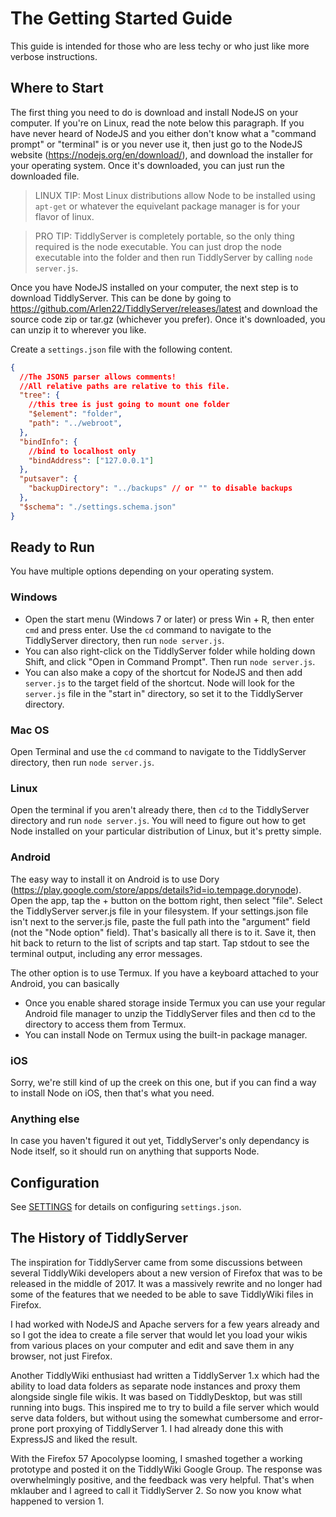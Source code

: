 # The Getting Started Guide

This guide is intended for those who are less techy or who just like more verbose instructions. 

## Where to Start

The first thing you need to do is download and install NodeJS on your computer. If you're on Linux, read the note below this paragraph. If you have never heard of NodeJS and you either don't know what a "command prompt" or "terminal" is or you never use it, then just go to the NodeJS website (https://nodejs.org/en/download/), and download the installer for your operating system. Once it's downloaded, you can just run the downloaded file. 

> LINUX TIP: Most Linux distributions allow Node to be installed using `apt-get` or whatever the equivelant package manager is for your flavor of linux. 

> PRO TIP: TiddlyServer is completely portable, so the only thing required is the node executable. You can just drop the node executable into the folder and then run TiddlyServer by calling `node server.js`.

Once you have NodeJS installed on your computer, the next step is to download TiddlyServer. This can be done by going to https://github.com/Arlen22/TiddlyServer/releases/latest and download the source code zip or tar.gz (whichever you prefer). Once it's downloaded, you can unzip it to wherever you like. 

Create a `settings.json` file with the following content.

```json
{
  //The JSON5 parser allows comments!
  //All relative paths are relative to this file.
  "tree": {
    //this tree is just going to mount one folder
    "$element": "folder",
    "path": "../webroot",
  },
  "bindInfo": {
    //bind to localhost only
    "bindAddress": ["127.0.0.1"] 
  },
  "putsaver": {
    "backupDirectory": "../backups" // or "" to disable backups
  },
  "$schema": "./settings.schema.json"
}
```
## Ready to Run

You have multiple options depending on your operating system.

### Windows

 - Open the start menu (Windows 7 or later) or press Win + R, then enter `cmd` and press enter. Use the `cd` command to navigate to the TiddlyServer directory, then run `node server.js`. 
 - You can also right-click on the TiddlyServer folder while holding down Shift, and click "Open in Command Prompt". Then run `node server.js`.
 - You can also make a copy of the shortcut for NodeJS and then add `server.js` to the target field of the shortcut. Node will look for the `server.js` file in the "start in" directory, so set it to the TiddlyServer directory. 

### Mac OS

Open Terminal and use the `cd` command to navigate to the TiddlyServer directory, then run `node server.js`. 

### Linux

Open the terminal if you aren't already there, then `cd` to the TiddlyServer directory and run `node server.js`. You will need to figure out how to get Node installed on your particular distribution of Linux, but it's pretty simple.

### Android

The easy way to install it on Android is to use Dory (https://play.google.com/store/apps/details?id=io.tempage.dorynode). Open the app, tap the + button on the bottom right, then select "file". Select the TiddlyServer server.js file in your filesystem. If your settings.json file isn't next to the server.js file, paste the full path into the "argument" field (not the "Node option" field). That's basically all there is to it. Save it, then hit back to return to the list of scripts and tap start. Tap stdout to see the terminal output, including any error messages.

The other option is to use Termux. If you have a keyboard attached to your Android, you can basically 
 - Once you enable shared storage inside Termux you can use your regular Android file manager to unzip the TiddlyServer files and then cd to the directory to access them from Termux. 
 - You can install Node on Termux using the built-in package manager. 

### iOS

Sorry, we're still kind of up the creek on this one, but if you can find a way to install Node on iOS, then that's what you need. 

### Anything else

In case you haven't figured it out yet, TiddlyServer's only dependancy is Node itself, so it should run on anything that supports Node. 

## Configuration 

See [SETTINGS](SETTINGS.md) for details on configuring `settings.json`. 

## The History of TiddlyServer

The inspiration for TiddlyServer came from some discussions between several TiddlyWiki developers about a new version of Firefox that was to be released in the middle of 2017. It was a massively rewrite and no longer had some of the features that we needed to be able to save TiddlyWiki files in Firefox. 

I had worked with NodeJS and Apache servers for a few years already and so I got the idea to create a file server that would let you load your wikis from various places on your computer and edit and save them in any browser, not just Firefox. 

Another TiddlyWiki enthusiast had written a TiddlyServer 1.x which had the ability to load data folders as separate node instances and proxy them alongside single file wikis. It was based on TiddlyDesktop, but was still running into bugs. This inspired me to try to build a file server which would serve data folders, but without using the somewhat cumbersome and error-prone port proxying of TiddlyServer 1. I had already done this with ExpressJS and liked the result.

With the Firefox 57 Apocolypse looming, I smashed together a working prototype and posted it on the TiddlyWiki Google Group. The response was overwhelmingly positive, and the feedback was very helpful. That's when mklauber and I agreed to call it TiddlyServer 2. So now you know what happened to version 1. 


